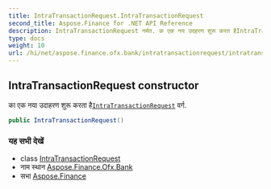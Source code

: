 ```yaml
---
title: IntraTransactionRequest.IntraTransactionRequest
second_title: Aspose.Finance for .NET API Reference
description: IntraTransactionRequest नर्मत. क एक नय उदहरण शुरू करत हैIntraTransactionRequest वर्ग.
type: docs
weight: 10
url: /hi/net/aspose.finance.ofx.bank/intratransactionrequest/intratransactionrequest/
---
```

## IntraTransactionRequest constructor

का एक नया उदाहरण शुरू करता है[`IntraTransactionRequest`](../) वर्ग.

```csharp
public IntraTransactionRequest()
```

### यह सभी देखें

* class [IntraTransactionRequest](../)
* नाम स्थान [Aspose.Finance.Ofx.Bank](../../intratransactionrequest/)
* सभा [Aspose.Finance](../../../)


